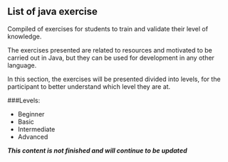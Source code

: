 ## List of java exercise

Compiled of exercises for students to train and validate their level of knowledge.

The exercises presented are related to resources and motivated to be carried out in Java, but they can be used for development in any other language.

In this section, the exercises will be presented divided into levels, for the participant to better understand which level they are at.

###Levels:
* Beginner
* Basic
* Intermediate
* Advanced

***This content is not finished and will continue to be updated***
